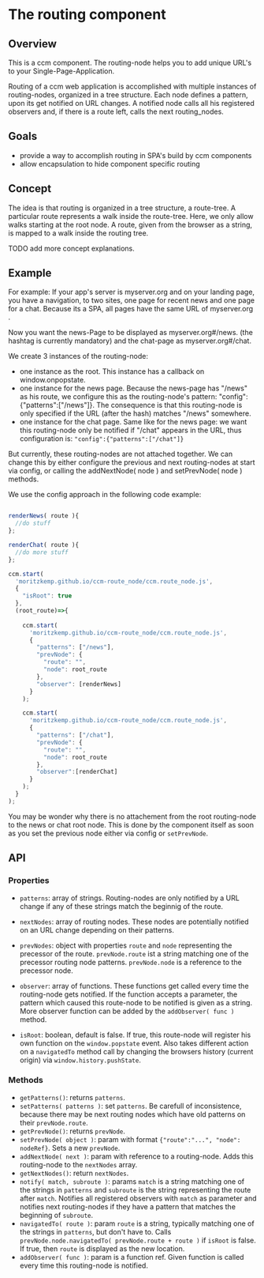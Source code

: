 # The routing component

## Overview
This is a ccm component.
The routing-node helps you to add unique URL's to
your Single-Page-Application.

Routing of a ccm web application is accomplished with multiple
instances of routing-nodes, organized in a tree structure.
Each node defines a pattern, upon its get notified on URL changes.
A notified node calls all his registered observers and, if
there is a route left, calls the next routing_nodes.

## Goals
- provide a way to accomplish routing in SPA's build by ccm components
- allow encapsulation to hide component specific routing

## Concept
The idea is that routing is organized in a tree structure, a route-tree.
A particular route represents a walk inside the route-tree. Here, we only
allow walks starting at the root node.
A route, given from the browser as a string, is mapped to a walk
inside the routing tree.

TODO add more concept explanations.

## Example
For example:
If your app's server is myserver.org and on your landing page, you
have a navigation, to two sites, one page for recent news and one 
page for a chat. Because its a SPA, all pages have the same URL of 
myserver.org .

Now you want the news-Page to be displayed as myserver.org#/news.
(the hashtag is currently mandatory) and the chat-page as 
myserver.org#/chat.

We create 3 instances of the routing-node:
- one instance as the root. This instance has a callback on 
  window.onpopstate.
- one instance for the news page. Because the news-page 
  has "/news" as his route, we configure this as the routing-node's
  pattern: "config":{"patterns":["/news"]}. The consequence is that 
  this routing-node is only specified if the URL (after the hash) 
  matches "/news" somewhere.
- one instance for the chat page. Same like for the news page: we want this
  routing-node only be notified if "/chat" appears in the URL, thus
  configuration is: `"config":{"patterns":["/chat"]}`

But currently, these routing-nodes are not attached together. We
can change this by either configure the previous and next routing-nodes
at start via config, or calling the addNextNode( node ) and setPrevNode( node )
methods.

We use the config approach in the following code example:

```javascript

renderNews( route ){
  //do stuff	
};

renderChat( route ){
  //do more stuff
};

ccm.start(
  'moritzkemp.github.io/ccm-route_node/ccm.route_node.js',
  {
    "isRoot": true
  },
  (root_route)=>{
		
    ccm.start(
      'moritzkemp.github.io/ccm-route_node/ccm.route_node.js',
      {
        "patterns": ["/news"],
        "prevNode": {
          "route": "",
          "node": root_route 
        },
        "observer": [renderNews]
      }
    );

    ccm.start(
      'moritzkemp.github.io/ccm-route_node/ccm.route_node.js',
      {
        "patterns": ["/chat"],
        "prevNode": {
          "route": "",
          "node": root_route
        },
        "observer":[renderChat]
      }
    );
  }
);

```

You may be wonder why there is no attachement from the root routing-node
to the news or chat root node. This is done by the component itself 
as soon as you set the previous node either via config or `setPrevNode`.

## API

### Properties
* `patterns`: array of strings. Routing-nodes are only notified by 
  a URL change if any of these strings match the beginnig of the route.

* `nextNodes`: array of routing nodes. These nodes are potentially
  notified on an URL change depending on their patterns.

* `prevNodes`: object with properties `route` and `node` representing
  the precessor of the route. `prevNode.route` ist a string matching
  one of the precessor routing node patterns. `prevNode.node` is a 
  reference to the precessor node.

* `observer`: array of functions. These functions get called every time
  the routing-node gets notified. If the function accepts a parameter,
  the pattern which caused this route-node to be notified is given as
  a string. More observer function can be added by the 
  `addObserver( func ) ` method.

* `isRoot`: boolean, default is false. If true, this route-node will
  register his own function on the `window.popstate` event. Also takes
  different action on a `navigatedTo` method call by changing the 
  browsers history (current origin) via `window.history.pushState`.

### Methods

* `getPatterns()`: returns `patterns`.
* `setPatterns( patterns )`: set `patterns`. Be carefull of inconsistence,
  because there may be next routing nodes which have old patterns
  on their `prevNode.route`.
* `getPrevNode()`: returns `prevNode`.
* `setPrevNode( object )`: param with format `{"route":"...", "node": nodeRef}`. Sets a new `prevNode`.
* `addNextNode( next )`: param with reference to a routing-node. Adds this
  routing-node to the `nextNodes` array.
* `getNextNodes()`: return `nextNodes`.
* `notify( match, subroute )`: params `match` is a string matching one of
  the strings in `patterns` and `subroute` is the string representing the 
  route after `match`. Notifies all registered observers with `match` as
  parameter and notifies next routing-nodes if they have a pattern that
  matches the beginning of `subroute`.
* `navigatedTo( route )`: param `route` is a string, typically matching
  one of the strings in `patterns`, but don't have to. Calls 
  `prevNode.node.navigatedTo( prevNode.route + route )` if `isRoot` is 
  false. If true, then `route` is displayed as the new location.
* `addObserver( func )`: param is a function ref. Given function is called
  every time this routing-node is notified.




